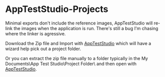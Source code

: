 # AppTestStudio-Projects

Minimal exports don't include the reference images, AppTestStudio will re-link the images when the application is run.  There's still a bug I'm chasing where the linker is agressive.

Download the Zip file and Import with [AppTestStudio](https://github.com/DanielHarrod/AppTestStudio) which will have a wizard help pick out a project folder.

Or you can extract the zip file manually to a folder typically in the My Documents\App Test Studio\Project Folder\ and then open with [AppTestStudio](https://github.com/DanielHarrod/AppTestStudio).
